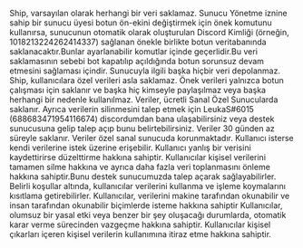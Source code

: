 Ship, varsayılan olarak herhangi bir veri saklamaz. Sunucu Yönetme iznine sahip bir sunucu üyesi botun ön-ekini değiştirmek için önek komutunu kullanırsa, sunucunun otomatik olarak oluşturulan Discord Kimliği (örneğin, 1018213224262414337) sağlanan önekle birlikte botun veritabanında saklanacaktır.Bunlar ayarlanabilir komutlar içinde geçerlidir.Bu veri saklamasının sebebi bot kapatılıp açıldığında botun sorunsuz devam etmesini sağlaması içindir. Sunucuyla ilgili başka hiçbir veri depolanmaz. Ship, kullanıcılara özel verileri asla saklamaz. Önek verileri yalnızca botun çalışması için saklanır ve başka hiç kimseyle paylaşılmaz veya başka herhangi bir nedenle kullanılmaz. Veriler, ücretli Sanal Özel Sunucularda saklanır. Ayrıca verilerin silinmesini talep etmek için LeukaS#6015 (688683471954116674) discordumdan bana ulaşabilirsiniz veya destek sunucusuna gelip talep açıp bunu belirtebilirsiniz. Veriler 30 günden az süreyle saklanır. Veriler özel sanal sunucuda korunmaktadır. Kullanıcı isterse kendi verilerine istek üzerine erişebilir. Kullanıcı yanlış bir verisini kaydettirirse düzelttirme hakkına sahiptir. Kullanıcılar kişisel verilerini tamamen silme hakkına ve ayrıca daha fazla veri toplanmasını önleme hakkına sahiptir.Bunu destek sunucumuzda talep açarak sağlayabilirler. Belirli koşullar altında, kullanıcılar verilerini kullanma ve işleme koymalarını kısıtlama getirebilirler. Kullanıcılar, verilerini makine tarafından okunabilir ve insan tarafından okunabilir biçimlerde isteme hakkına sahiptir Kullanıcılar, olumsuz bir yasal etki veya benzer bir şey oluşacağı durumlarda, otomatik karar verme sürecinden vazgeçme hakkına sahiptir. Kullanıcılar kişisel çıkarları içeren kişisel verilerin kullanımına itiraz etme hakkına sahiptir.

